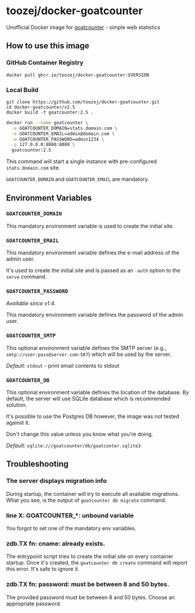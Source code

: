 # toozej/docker-goatcounter

Unofficial Docker image for [goatcounter](https://github.com/zgoat/goatcounter) - simple web statistics

## How to use this image

### GitHub Container Registry
```
docker pull ghcr.io/toozej/docker-goatcounter:$VERSION
```

### Local Build
```
git clone https://github.com/toozej/docker-goatcounter.git
cd docker-goatcounter/v2.5
docker build -t goatcounter:2.5 .
```

```bash
docker run --name goatcounter \
  -e GOATCOUNTER_DOMAIN=stats.domain.com \
  -e GOATCOUNTER_EMAIL=admin@domain.com \
  -e GOATCOUNTER_PASSWORD=admin1234 \
  -p 127.0.0.0:8080:8080 \
  goatcounter:2.5
```

This command will start a single instance with pre-configured `stats.domain.com` site.

`GOATCOUNTER_DOMAIN` and `GOATCOUNTER_EMAIL` are mandatory.

## Environment Variables

### `GOATCOUNTER_DOMAIN`

This mandatory environment variable is used to create the initial site.

### `GOATCOUNTER_EMAIL`

This mandatory environment variable defines the e-mail address of the admin user.

It's used to create the initial site and is passed as an `-auth` option to the `serve` command.

### `GOATCOUNTER_PASSWORD`

_Available since v1.4_.

This mandatory environment variable defines the password of the admin user.

### `GOATCOUNTER_SMTP`

This optional environment variable defines the SMTP server (e.g., `smtp://user:pass@server.com:587`) which will be used by the server.

_Default:_ `stdout` - print email contents to stdout

### `GOATCOUNTER_DB`

This optional environment variable defines the location of the database. By default, the server will use SQLite database which is recommended solution.

It's possible to use the Postgres DB however, the image was not tested against it.

Don't change this value unless you know what you're doing.

_Default:_ `sqlite:///goatcounter/db/goatconter.sqlite3`

## Troubleshooting

### The server displays migration info

During startup, the container will try to execute all available migrations. What you see, is the output of `goatcounter db migrate` command.

### line X: GOATCOUNTER_*: unbound variable

You forgot to set one of the mandatory env variables.

### zdb.TX fn: cname: already exists.

The entrypoint script tries to create the initial site on every container startup. Once it's created, the `goatcounter db create` command will report this error. It's safe to ignore it.

### zdb.TX fn: password: must be between 8 and 50 bytes.
The provided password must be between 8 and 50 bytes. Choose an appropriate password.

